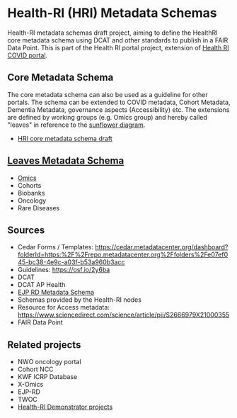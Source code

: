 # Health-RI (HRI) Metadata Schemas

Health-RI metadata schemas draft project, aiming to define the HealthRI core metadata schema using DCAT and other standards to publish in a FAIR Data Point. This is part of the Health RI portal project, extension of [Health RI COVID portal](https://covid19initiatives.health-ri.nl/). 

## Core Metadata Schema
The core metadata schema can also be used as a guideline for other portals. The schema can be extended to COVID metadata, Cohort Metadata, Dementia Metadata, governance aspects (Accessibility) etc. The extensions are defined by working groups (e.g. Omics group) and hereby called "leaves" in reference to the [sunflower diagram](https://github.com/Health-RI/health-ri-metadata/blob/master/presentations/HRI_Metadata_sunflower.pptx).

- [HRI core metadata schema draft](https://docs.google.com/spreadsheets/d/1KKfAxn4ftoOAM2v3WsqT2XcPhdmTjnf1BZkvFf9FqF8/edit#gid=0) 


## [Leaves Metadata Schema](https://github.com/Health-RI/health-ri-metadata/tree/master/Leaves)
- [Omics](https://github.com/Health-RI/health-ri-metadata/tree/master/Leaves/Omics)
- Cohorts
- Biobanks
- Oncology
- Rare Diseases


## Sources
- Cedar Forms / Templates: 
https://cedar.metadatacenter.org/dashboard?folderId=https:%2F%2Frepo.metadatacenter.org%2Ffolders%2Fe07ef045-bc38-4e9c-a03f-b53a960b3acc
- Guidelines: https://osf.io/2y6ba
- DCAT
- DCAT AP Health
- [EJP RD Metadata Schema](https://github.com/ejp-rd-vp/resource-metadata-schema)
- Schemas provided by the Health-RI nodes
- Resource for Access metadata: https://www.sciencedirect.com/science/article/pii/S2666979X21000355
- FAIR Data Point

## Related projects
- NWO oncology portal
- Cohort NCC
- KWF ICRP Database
- X-Omics
- EJP-RD
- TWOC
- [Health-RI Demonstrator projects](https://www.health-ri.nl/demonstrator-portfolio) 

